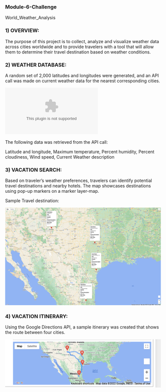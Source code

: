 ### Module-6-Challenge
World_Weather_Analysis

### 1) OVERVIEW:
The purpose of this project is to collect, analyze and visualize weather data across cities worldwide and to provide travelers with a tool that will allow them to determine their travel destination based on weather conditions.

### 2) WEATHER DATABASE:
A random set of 2,000 latitudes and longitudes were generated, and an API call was made on current weather data for the nearest corresponding cities.

![image](https://github.com/morriscomia/World_Weather_Analysis/blob/main/Weather_Database/WeatherPy_Database.csv)

The following data was retrieved from the API call:

  Latitude and longitude,
  Maximum temperature,
  Percent humidity,
  Percent cloudiness,
  Wind speed,
  Current Weather description

### 3) VACATION SEARCH:
Based on traveler’s weather preferences, travelers can identify potential travel destinations and nearby hotels. The map showcases destinations using pop-up markers on a marker layer-map.

Sample Travel destination:

![image](https://github.com/morriscomia/World_Weather_Analysis/blob/main/%20Vacation_Itinerary/WeatherPy_travel_map_markers.png)



### 4) VACATION ITINERARY:
Using the Google Directions API, a sample itinerary was created that shows the route between four cities.

![image](https://github.com/morriscomia/World_Weather_Analysis/blob/main/%20Vacation_Itinerary/WeatherPy_travel_map.png)


